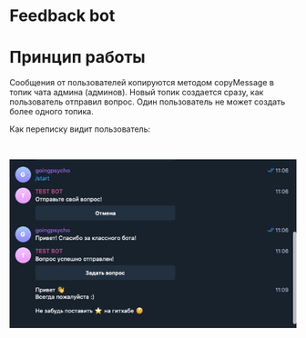 <h1>Feedback bot</h1>

<h1>Принцип работы</h1>

<p>Сообщения от пользователей копируются методом copyMessage в топик чата админа (админов). Новый топик создается сразу, как пользователь отправил вопрос. Один пользователь не может создать более одного топика.

Как переписку видит пользователь:</p> <br>

<img src="screenshots/what_user_sees.png" alt="Пример переписки" />

